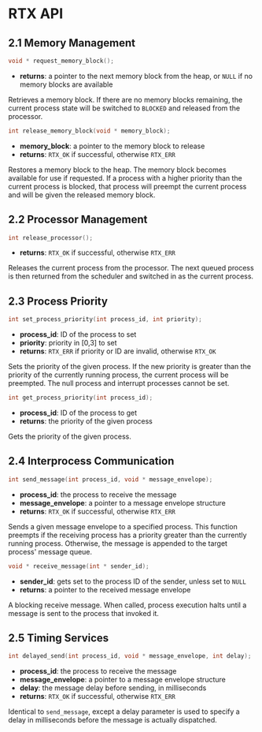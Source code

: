 # RTX API

## 2.1 Memory Management

```c
void * request_memory_block();
```

* **returns**: a pointer to the next memory block from the heap, or `NULL` if no memory blocks are available

Retrieves a memory block. If there are no memory blocks remaining, the current process state will be switched to `BLOCKED` and released from the processor.

```c
int release_memory_block(void * memory_block);
```

* **memory_block**: a pointer to the memory block to release
* **returns**: `RTX_OK` if successful, otherwise `RTX_ERR`

Restores a memory block to the heap. The memory block becomes available for use if requested. If a process with a higher priority than the current process is blocked, that process will preempt the current process and will be given the released memory block.

## 2.2 Processor Management

```c
int release_processor();
```

* **returns**: `RTX_OK` if successful, otherwise `RTX_ERR`

Releases the current process from the processor. The next queued process is then returned from the scheduler and switched in as the current process.

## 2.3 Process Priority

```c
int set_process_priority(int process_id, int priority);
```

* **process_id**: ID of the process to set
* **priority**: priority in [0,3] to set
* **returns**: `RTX_ERR` if priority or ID are invalid, otherwise `RTX_OK`


Sets the priority of the given process. If the new priority is greater than the priority of the currently running process, the current process will be preempted. The null process and interrupt processes cannot be set.

```c
int get_process_priority(int process_id);
```

* **process_id**: ID of the process to get
* **returns**: the priority of the given process

Gets the priority of the given process.

## 2.4 Interprocess Communication

```c
int send_message(int process_id, void * message_envelope);
```

* **process_id**: the process to receive the message
* **message_envelope**: a pointer to a message envelope structure
* **returns**: `RTX_OK` if successful, otherwise `RTX_ERR`

Sends a given message envelope to a specified process. This function preempts if the receiving process has a priority greater than the currently running process. Otherwise, the message is appended to the target process' message queue.

```c
void * receive_message(int * sender_id);
```

* **sender_id**: gets set to the process ID of the sender, unless set to `NULL`
* **returns**: a pointer to the received message envelope

A blocking receive message. When called, process execution halts until a message is sent to the process that invoked it.

## 2.5 Timing Services

```c
int delayed_send(int process_id, void * message_envelope, int delay);
```

* **process_id**: the process to receive the message
* **message_envelope**: a pointer to a message envelope structure
* **delay**: the message delay before sending, in milliseconds
* **returns**: `RTX_OK` if successful, otherwise `RTX_ERR`

Identical to `send_message`, except a delay parameter is used to specify a delay in milliseconds before the message is actually dispatched.
